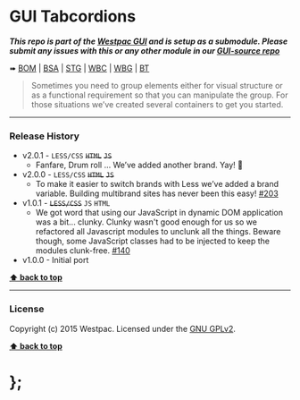 GUI Tabcordions
===============

***This repo is part of the [Westpac GUI](http://gel.westpacgroup.com.au/GUI/) and is setup as a submodule. Please submit any issues with this or any other
module in our [GUI-source repo](https://github.com/WestpacCXTeam/GUI-source/issues)***

➠
[BOM](http://westpaccxteam.github.io/GUI-tabcordions/tests/BOM/) |
[BSA](http://westpaccxteam.github.io/GUI-tabcordions/tests/BSA/) |
[STG](http://westpaccxteam.github.io/GUI-tabcordions/tests/STG/) |
[WBC](http://westpaccxteam.github.io/GUI-tabcordions/tests/WBC/) |
[WBG](http://westpaccxteam.github.io/GUI-tabcordions/tests/WBG/) |
[BT](http://westpaccxteam.github.io/GUI-tabcordions/tests/BT/)

> Sometimes you need to group elements either for visual structure or as a functional requirement so that you can manipulate the group. For those situations
> we’ve created several containers to get you started.

----------------------------------------------------------------------------------------------------------------------------------------------------------------


### Release History

* v2.0.1 - `LESS/CSS` ~~`HTML`~~ ~~`JS`~~
	* Fanfare, Drum roll … We’ve added another brand. Yay! :clap:
* v2.0.0 - `LESS/CSS` ~~`HTML`~~ ~~`JS`~~
	* To make it easier to switch brands with Less we’ve added a brand variable. Building multibrand sites has never been this easy!
		[#203](https://github.com/WestpacCXTeam/GUI-source/issues/203)
* v1.0.1 - ~~`LESS/CSS`~~ `JS` `HTML`
	* We got word that using our JavaScript in dynamic DOM application was a bit... clunky. Clunky wasn't good enough for us so we refactored all Javascript
		modules to unclunk all the things. Beware though, some JavaScript classes had to be injected to keep the modules clunk-free.
		[#140](https://github.com/WestpacCXTeam/GUI-source/issues/140)
* v1.0.0 - Initial port

**[⬆ back to top](#content)**


----------------------------------------------------------------------------------------------------------------------------------------------------------------


### License

Copyright (c) 2015 Westpac. Licensed under the [GNU GPLv2](https://raw.githubusercontent.com/WestpacCXTeam/GUI-tabcordions/master/LICENSE).

**[⬆ back to top](#content)**

# };